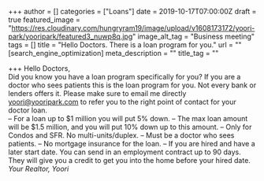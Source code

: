 +++
author = []
categories = ["Loans"]
date = 2019-10-17T07:00:00Z
draft = true
featured_image = "https://res.cloudinary.com/hungryram19/image/upload/v1608173172/yoori-park/yooripark/featured3_nuwp8q.jpg"
image_alt_tag = "Business meeting"
tags = []
title = "Hello Doctors. There is a loan program for you."
url = ""
[search_engine_optimization]
meta_description = ""
title_tag = ""

+++
Hello Doctors,  
Did you know you have a loan program specifically for you? If you are a doctor who sees patients this is the loan program for you. Not every bank or lenders offers it. Please make sure to email me directly yoori@yooripark.com to refer you to the right point of contact for your doctor loan.  
– For a loan up to $1 million you will put 5% down. – The max loan amount will be $1.5 million, and you will put 10% down up to this amount. – Only for Condos and SFR. No multi-units/duplex. – Must be a doctor who sees patients. – No mortgage insurance for the loan. – If you are hired and have a later start date. You can send in an employment contract up to 90 days. They will give you a credit to get you into the home before your hired date.  
_Your Realtor, Yoori_